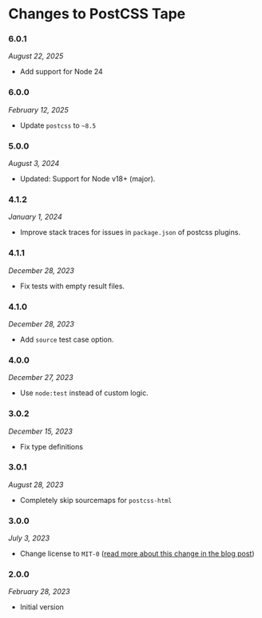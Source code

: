 # Changes to PostCSS Tape

### 6.0.1

_August 22, 2025_

- Add support for Node 24

### 6.0.0

_February 12, 2025_

- Update `postcss` to `~8.5`

### 5.0.0

_August 3, 2024_

- Updated: Support for Node v18+ (major).

### 4.1.2

_January 1, 2024_

- Improve stack traces for issues in `package.json` of postcss plugins.

### 4.1.1

_December 28, 2023_

- Fix tests with empty result files.

### 4.1.0

_December 28, 2023_

- Add `source` test case option.

### 4.0.0

_December 27, 2023_

- Use `node:test` instead of custom logic.

### 3.0.2

_December 15, 2023_

- Fix type definitions

### 3.0.1

_August 28, 2023_

- Completely skip sourcemaps for `postcss-html`

### 3.0.0

_July 3, 2023_

- Change license to `MIT-0` ([read more about this change in the blog post](https://preset-env.cssdb.org/blog/license-change/))

### 2.0.0

_February 28, 2023_

- Initial version
